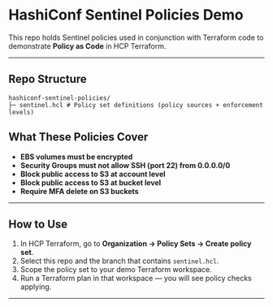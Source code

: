 # HashiConf Sentinel Policies Demo

This repo holds Sentinel policies used in conjunction with Terraform code to demonstrate **Policy as Code** in HCP Terraform.

---

##  Repo Structure
```plaintext
hashiconf-sentinel-policies/
├─ sentinel.hcl # Policy set definitions (policy sources + enforcement levels)
```
##  What These Policies Cover

- **EBS volumes must be encrypted**  
- **Security Groups must not allow SSH (port 22) from 0.0.0.0/0**  
- **Block public access to S3 at account level**  
- **Block public access to S3 at bucket level**  
- **Require MFA delete on S3 buckets**

---

##  How to Use

1. In HCP Terraform, go to **Organization → Policy Sets → Create policy set**.
2. Select this repo and the branch that contains `sentinel.hcl`.
3. Scope the policy set to your demo Terraform workspace.
4. Run a Terraform plan in that workspace — you will see policy checks applying.

---
